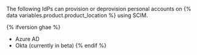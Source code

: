 The following IdPs can provision or deprovision personal accounts on {% data variables.product.product_location %} using SCIM.

{% ifversion ghae %}
- Azure AD
- Okta (currently in beta)
{% endif %}

